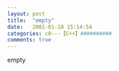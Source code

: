 ```yaml
---
layout: post
title:  "empty"
date:   2001-01-10 15:14:54
categories: c0---【C++】##########
comments: true
---
```

empty
